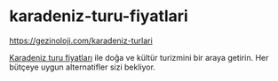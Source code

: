 # karadeniz-turu-fiyatlari
https://gezinoloji.com/karadeniz-turlari



[Karadeniz turu fiyatları](https://gezinoloji.com/karadeniz-turlari) ile doğa ve kültür turizmini bir araya getirin. Her bütçeye uygun alternatifler sizi bekliyor.

